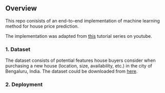 ## **Overview**

This repo conisists of an end-to-end implementation of machine learning method for house price prediction.

The implementation was adapted from [this](https://youtube.com/playlist?list=PLeo1K3hjS3uu7clOTtwsp94PcHbzqpAdg) tutorial series on youtube.

### **1. Dataset**

The dataset consists of potential features house buyers consider when purchasing a new house (location, size, availability, etc.) in the city of Bengaluru, India. The dataset could be downloaded from [here](https://www.kaggle.com/datasets/amitabhajoy/bengaluru-house-price-data).

### 2. **Deployment**
